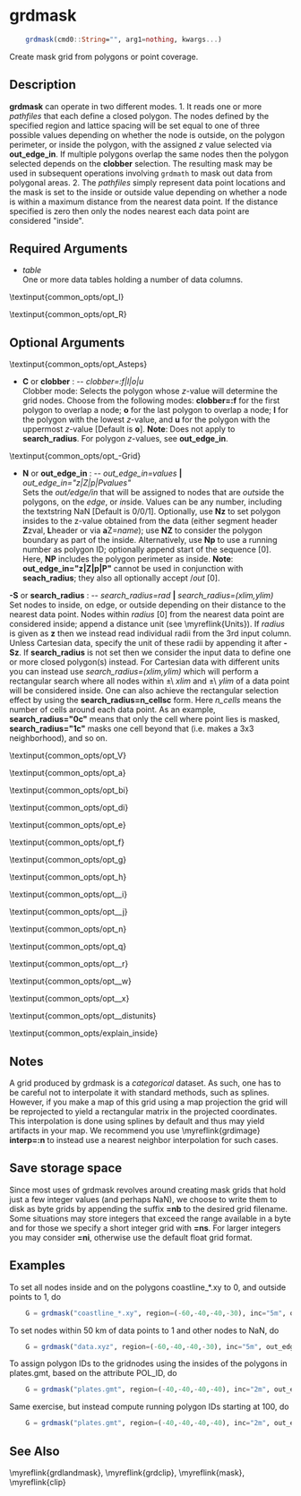 # grdmask

```julia
	grdmask(cmd0::String="", arg1=nothing, kwargs...)
```

Create mask grid from polygons or point coverage.

Description
-----------

**grdmask** can operate in two different modes. 1. It reads one or more
*pathfiles* that each define a closed polygon. The nodes defined by the
specified region and lattice spacing will be set equal to one of three
possible values depending on whether the node is outside, on the polygon
perimeter, or inside the polygon, with the assigned *z* value selected
via **out\_edge\_in**. If multiple polygons overlap the same nodes then the polygon
selected depends on the **clobber** selection. The resulting mask may be used in
subsequent operations involving `grdmath` to mask out data from
polygonal areas. 2. The *pathfiles* simply represent data point locations
and the mask is set to the inside or outside value depending on whether
a node is within a maximum distance from the nearest data point. If the
distance specified is zero then only the nodes nearest each data point
are considered "inside".

Required Arguments
------------------

- *table*\
    One or more data tables holding a number of data columns.

\textinput{common_opts/opt_I}

\textinput{common_opts/opt_R}

Optional Arguments
------------------

\textinput{common_opts/opt_Asteps}

- **C** or **clobber** : -- *clobber=:f|l|o|u*\
    Clobber mode: Selects the polygon whose *z*-value will determine the grid nodes. Choose from
    the following modes: **clobber=:f** for the first polygon to overlap a node; **o** for the
    last polygon to overlap a node; **l** for the polygon with the lowest *z*-value, and **u**
    for the polygon with the uppermost *z*-value [Default is **o**]. **Note**: Does not apply to
    **search_radius**. For polygon *z*-values, see **out_edge_in**.

\textinput{common_opts/opt_-Grid}

- **N** or **out\_edge\_in** : -- *out\_edge\_in=values* **|** *out\_edge\_in="z|Z|p|Pvalues"*\
    Sets the *out/edge/in* that will be assigned to nodes that are *out*side the polygons,
    on the *edge*, or *in*side. Values can be any number, including the textstring NaN
    [Default is 0/0/1]. Optionally, use **Nz** to set polygon insides to the z-value obtained
    from the data (either segment header **Z**zval, **L**header or via **a**Z=*name*);
    use **NZ** to consider the polygon boundary as part of the inside. Alternatively,
    use **Np** to use a running number as polygon ID; optionally append start of the sequence [0].
    Here, **NP** includes the polygon perimeter as inside. **Note**: **out\_edge\_in="z|Z|p|P"**
    cannot be used in conjunction with **seach_radius**; they also all optionally accept /*out* [0].

**-S** or **search_radius** : -- *search_radius=rad* **|** *search_radius=(xlim,ylim)*\
    Set nodes to inside, on edge, or outside depending on their distance to the nearest data point.
    Nodes within *radius* [0] from the nearest data point are considered inside; append a distance
    unit (see \myreflink{Units}). If *radius* is given as **z** then we instead read individual
    radii from the 3rd input column. Unless Cartesian data, specify the unit of these radii by
    appending it after **-Sz**. If **search_radius** is not set then we consider the input data to
    define one or more closed polygon(s) instead. For Cartesian data with different units you can
    instead use *search_radius=(xlim,ylim)* which will perform a rectangular search where all nodes
    within ±\ *xlim* and ±\ *ylim* of a data point will be considered inside. One can also achieve
    the rectangular selection effect by using the **search_radius=**n_cells**c** form. Here *n_cells*
    means the number of cells around each data point. As an example, **search_radius="0c"** means
    that only the cell where point lies is masked, **search_radius="1c"** masks one cell beyond
    that (i.e. makes a 3x3 neighborhood), and so on.

\textinput{common_opts/opt_V}

\textinput{common_opts/opt_a}

\textinput{common_opts/opt_bi}

\textinput{common_opts/opt_di}

\textinput{common_opts/opt_e}

\textinput{common_opts/opt_f}

\textinput{common_opts/opt_g}

\textinput{common_opts/opt_h}

\textinput{common_opts/opt__i}

\textinput{common_opts/opt__j}

\textinput{common_opts/opt_n}

\textinput{common_opts/opt_q}

\textinput{common_opts/opt__r}

\textinput{common_opts/opt__w}

\textinput{common_opts/opt__x}

\textinput{common_opts/opt__distunits}

\textinput{common_opts/explain_inside}

Notes
-----

A grid produced by grdmask is a *categorical* dataset. As such, one has to be careful not
to interpolate it with standard methods, such as splines. However, if you make a map of
this grid using a map projection the grid will be reprojected to yield a rectangular matrix
in the projected coordinates. This interpolation is done using splines by default and thus may
yield artifacts in your map. We recommend you use \myreflink{grdimage} **interp=:n** to instead use
a nearest neighbor interpolation for such cases.

Save storage space
------------------

Since most uses of grdmask revolves around creating mask grids that hold just a few integer
values (and perhaps NaN), we choose to write them to disk as byte grids by appending the
suffix **=nb** to the desired grid filename. Some situations may store integers that exceed
the range available in a byte and for those we specify a short integer grid with **=ns**.
For larger integers you may consider **=ni**, otherwise use the default float grid format.

Examples
--------

To set all nodes inside and on the polygons coastline_*.xy to 0, and
outside points to 1, do

```julia
    G = grdmask("coastline_*.xy", region=(-60,-40,-40,-30), inc="5m", out_edge_in=(1,0,0))
```

To set nodes within 50 km of data points to 1 and other nodes to NaN, do

```julia
    G = grdmask("data.xyz", region=(-60,-40,-40,-30), inc="5m", out_edge_in=(NaN,1,1), search_radius="50k")
```

To assign polygon IDs to the gridnodes using the insides of the polygons
in plates.gmt, based on the attribute POL_ID, do

```julia
    G = grdmask("plates.gmt", region=(-40,-40,-40,-40), inc="2m", out_edge_in=:z, aZ=POL_ID)
```

Same exercise, but instead compute running polygon IDs starting at 100, do

```julia
    G = grdmask("plates.gmt", region=(-40,-40,-40,-40), inc="2m", out_edge_in="p100")
```

See Also
--------

\myreflink{grdlandmask},
\myreflink{grdclip},
\myreflink{mask}, \myreflink{clip}
